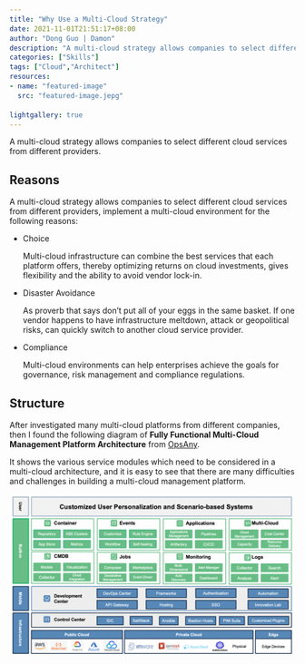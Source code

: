 ```yaml
---
title: "Why Use a Multi-Cloud Strategy"
date: 2021-11-01T21:51:17+08:00
author: "Dong Guo | Damon"
description: "A multi-cloud strategy allows companies to select different cloud services from different providers."
categories: ["Skills"]
tags: ["Cloud","Architect"]
resources:
- name: "featured-image"
  src: "featured-image.jepg"

lightgallery: true
---
```


A multi-cloud strategy allows companies to select different cloud services from different providers.

<!--more-->

## Reasons

A multi-cloud strategy allows companies to select different cloud services from different providers, implement a multi-cloud environment for the following reasons:

+ Choice

  Multi-cloud infrastructure can combine the best services that each platform offers, thereby optimizing returns on cloud investments, gives flexibility and the ability to avoid vendor lock-in.

+ Disaster Avoidance
  
  As proverb that says don’t put all of your eggs in the same basket. If one vendor happens to have infrastructure meltdown, attack or geopolitical risks, can quickly switch to another cloud service provider.

+ Compliance
  
  Multi-cloud environments can help enterprises achieve the goals for governance, risk management and compliance regulations.

## Structure

After investigated many multi-cloud platforms from different companies, then I found the following diagram of **Fully Functional Multi-Cloud Management Platform Architecture** from [OpsAny](https://www.opsany.com).

It shows the various service modules which need to be considered in a multi-cloud architecture, and it is easy to see that there are many difficulties and challenges in building a multi-cloud management platform.

![multicloud_platform](multicloud_platform_en.png)
